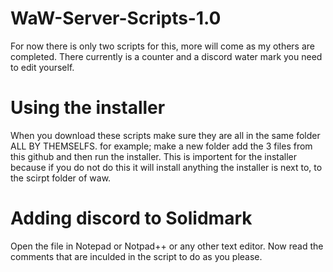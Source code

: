 # WaW-Server-Scripts-1.0
For now there is only two scripts for this, more will come as my others are completed. There currently is a counter and a discord water mark you need to edit yourself.
# Using the installer
When you download these scripts make sure they are all in the same folder ALL BY THEMSELFS. for example; make a new folder add the 3 files from this github and then run the
installer. This is importent for the installer because if you do not do this it will install anything the installer is next to, to the scirpt folder of waw.
# Adding discord to Solidmark
Open the file in Notepad or Notpad++ or any other text editor. 
Now read the comments that are inculded in the script to do as you please.
